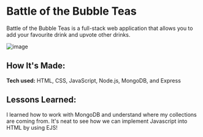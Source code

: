 # Battle of the Bubble Teas

Battle of the Bubble Teas is a full-stack web application that allows you to add your favourite drink and upvote other drinks.

![image](https://user-images.githubusercontent.com/56747239/116194046-25648b80-a6e5-11eb-97f6-ee0fd80a3db5.png)

## How It's Made:

**Tech used:** HTML, CSS, JavaScript, Node.js, MongoDB, and Express

## Lessons Learned:

I learned how to work with MongoDB and understand where my collections are coming from. It's neat to see how we can implement Javascript into HTML by using EJS!
